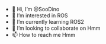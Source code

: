 - 👋 Hi, I’m @SooDino
- 👀 I’m interested in ROS
- 🌱 I’m currently learning ROS2
- 💞️ I’m looking to collaborate on Hmm
- 📫 How to reach me Hmm

<!---
SooDino/SooDino is a ✨ special ✨ repository because its `README.md` (this file) appears on your GitHub profile.
You can click the Preview link to take a look at your changes.
--->

